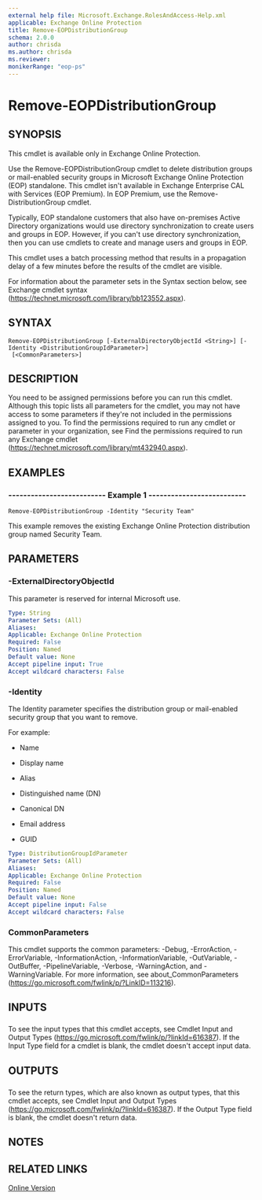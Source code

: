 ```yaml
---
external help file: Microsoft.Exchange.RolesAndAccess-Help.xml
applicable: Exchange Online Protection
title: Remove-EOPDistributionGroup
schema: 2.0.0
author: chrisda
ms.author: chrisda
ms.reviewer:
monikerRange: "eop-ps"
---
```


# Remove-EOPDistributionGroup

## SYNOPSIS
This cmdlet is available only in Exchange Online Protection.

Use the Remove-EOPDistributionGroup cmdlet to delete distribution groups or mail-enabled security groups in Microsoft Exchange Online Protection (EOP) standalone. This cmdlet isn't available in Exchange Enterprise CAL with Services (EOP Premium). In EOP Premium, use the Remove-DistributionGroup cmdlet.

Typically, EOP standalone customers that also have on-premises Active Directory organizations would use directory synchronization to create users and groups in EOP. However, if you can't use directory synchronization, then you can use cmdlets to create and manage users and groups in EOP.

This cmdlet uses a batch processing method that results in a propagation delay of a few minutes before the results of the cmdlet are visible.

For information about the parameter sets in the Syntax section below, see Exchange cmdlet syntax (https://technet.microsoft.com/library/bb123552.aspx).

## SYNTAX

```
Remove-EOPDistributionGroup [-ExternalDirectoryObjectId <String>] [-Identity <DistributionGroupIdParameter>]
 [<CommonParameters>]
```

## DESCRIPTION
You need to be assigned permissions before you can run this cmdlet. Although this topic lists all parameters for the cmdlet, you may not have access to some parameters if they're not included in the permissions assigned to you. To find the permissions required to run any cmdlet or parameter in your organization, see Find the permissions required to run any Exchange cmdlet (https://technet.microsoft.com/library/mt432940.aspx).

## EXAMPLES

### -------------------------- Example 1 --------------------------
```
Remove-EOPDistributionGroup -Identity "Security Team"
```

This example removes the existing Exchange Online Protection distribution group named Security Team.

## PARAMETERS

### -ExternalDirectoryObjectId
This parameter is reserved for internal Microsoft use.

```yaml
Type: String
Parameter Sets: (All)
Aliases:
Applicable: Exchange Online Protection
Required: False
Position: Named
Default value: None
Accept pipeline input: True
Accept wildcard characters: False
```

### -Identity
The Identity parameter specifies the distribution group or mail-enabled security group that you want to remove.

For example:

- Name

- Display name

- Alias

- Distinguished name (DN)

- Canonical DN

- Email address

- GUID

```yaml
Type: DistributionGroupIdParameter
Parameter Sets: (All)
Aliases:
Applicable: Exchange Online Protection
Required: False
Position: Named
Default value: None
Accept pipeline input: False
Accept wildcard characters: False
```

### CommonParameters
This cmdlet supports the common parameters: -Debug, -ErrorAction, -ErrorVariable, -InformationAction, -InformationVariable, -OutVariable, -OutBuffer, -PipelineVariable, -Verbose, -WarningAction, and -WarningVariable. For more information, see about_CommonParameters (https://go.microsoft.com/fwlink/p/?LinkID=113216).

## INPUTS

###  
To see the input types that this cmdlet accepts, see Cmdlet Input and Output Types (https://go.microsoft.com/fwlink/p/?linkId=616387). If the Input Type field for a cmdlet is blank, the cmdlet doesn't accept input data.

## OUTPUTS

###  
To see the return types, which are also known as output types, that this cmdlet accepts, see Cmdlet Input and Output Types (https://go.microsoft.com/fwlink/p/?linkId=616387). If the Output Type field is blank, the cmdlet doesn't return data.

## NOTES

## RELATED LINKS

[Online Version](https://technet.microsoft.com/library/a17b1307-3187-40b0-a438-c7b35a34c002.aspx)
